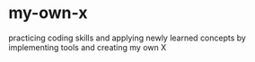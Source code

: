 # my-own-x
practicing coding skills and applying newly learned concepts by implementing tools and creating my own X
